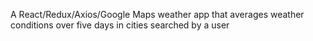 A React/Redux/Axios/Google Maps weather app that averages
weather conditions over five days in cities searched by a user
